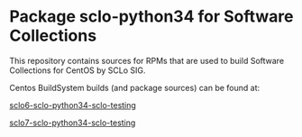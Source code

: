 # Package sclo-python34 for Software Collections

This repository contains sources for RPMs that are used
to build Software Collections for CentOS by SCLo SIG.

Centos BuildSystem builds (and package sources) can be found at:

[sclo6-sclo-python34-sclo-testing](http://cbs.centos.org/koji/taginfo?tagID=1278)

[sclo7-sclo-python34-sclo-testing](http://cbs.centos.org/koji/taginfo?tagID=1286)


